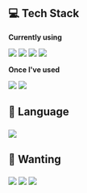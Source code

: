 <!--
**cubee021/cubee021** is a ✨ _special_ ✨ repository because its `README.md` (this file) appears on your GitHub profile.

Here are some ideas to get you started:

- 🔭 I’m currently working on ...
- 🌱 I’m currently learning ...
- 👯 I’m looking to collaborate on ...
- 🤔 I’m looking for help with ...
- 💬 Ask me about ...
- 📫 How to reach me: ...
- 😄 Pronouns: ...
- ⚡ Fun fact: ...
-->
## 💻 Tech Stack
<p><strong>Currently using</strong></p>
    <div>
        <img src="https://img.shields.io/badge/C++-00599C?style=for-the-badge&logo=cplusplus&logoColor=white"> <img src="https://img.shields.io/badge/Unreal Engine-0E1128?style=for-the-badge&logo=unrealengine&logoColor=white"> <img src="https://img.shields.io/badge/Visual Studio-5C2D91?style=for-the-badge&logo=visualstudio&logoColor=white"> <img src="https://img.shields.io/badge/Windows10-0078D4?style=for-the-badge&logo=windows10&logoColor=white">
    </div>

<p><strong>Once I've used</strong></p>
    <div>
        <img src="https://img.shields.io/badge/OpenGL-5586A4?style=for-the-badge&logo=opengl&logoColor=white"> <img src="https://img.shields.io/badge/Unity-000000?style=for-the-badge&logo=unity&logoColor=white">
    </div>

## 👀 Language
### <img src="https://img.shields.io/badge/Korean English Japanese-4285F4?style=for-the-badge&logo=googletranslate&logoColor=white">

## 💭 Wanting
### <img src="https://img.shields.io/badge/Nintendo Switch-E60012?style=for-the-badge&logo=nintendoswitch&logoColor=white"> <img src="https://img.shields.io/badge/Wii-8B8B8B?style=for-the-badge&logo=wii&logoColor=white"> <img src="https://img.shields.io/badge/Xbox-107C10?style=for-the-badge&logo=xbox&logoColor=white">
